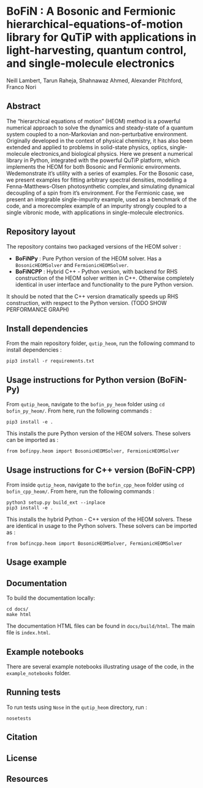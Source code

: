 # BoFiN : A Bosonic and Fermionic hierarchical-equations-of-motion library for QuTiP with applications in light-harvesting, quantum control, and single-molecule electronics

Neill Lambert, Tarun Raheja, Shahnawaz Ahmed, Alexander Pitchford, Franco Nori 

## Abstract

The “hierarchical equations of motion” (HEOM) method is a powerful numerical approach to solve the dynamics and steady-state of a quantum system coupled to a non-Markovian and non-perturbative environment. Originally developed in the context of physical chemistry, it has also been extended and applied to problems in solid-state physics, optics, single-molecule electronics,and biological physics. Here we present a numerical library in Python, integrated with the powerful QuTiP platform, which implements the HEOM for both Bosonic and Fermionic environments. Wedemonstrate it’s utility with a series of examples.  For the Bosonic case, we present examples for fitting arbitrary spectral densities, modelling a Fenna-Matthews-Olsen photosynthetic complex,and simulating dynamical decoupling of a spin from it’s environment.  For the Fermionic case, we present an integrable single-impurity example, used as a benchmark of the code, and a morecomplex example of an impurity strongly coupled to a single vibronic mode, with applications in single-molecule electronics.

## Repository layout

The repository contains two packaged versions of the HEOM solver : 

- **BoFiNPy** : Pure Python version of the HEOM solver. Has a `BosonicHEOMSolver` and `FermionicHEOMSolver`.
- **BoFiNCPP** : Hybrid C++ - Python version, with backend for RHS construction of the HEOM solver written in C++. Otherwise completely identical in user interface and functionality to the pure Python version.

It should be noted that the C++ version dramatically speeds up RHS construction, with respect to the Python version. (TODO SHOW PERFORMANCE GRAPH)

## Install dependencies

From the main repository folder, `qutip_heom`, run the following command to install dependencies :
```
pip3 install -r requirements.txt
```
## Usage instructions for Python version (BoFiN-Py)

From `qutip_heom`, navigate to the `bofin_py_heom` folder using `cd bofin_py_heom/`. From here, run the following commands :
```
pip3 install -e .
```
This installs the pure Python version of the HEOM solvers. These solvers can be imported as :
```
from bofinpy.heom import BosonicHEOMSolver, FermionicHEOMSolver
```
## Usage instructions for C++ version (BoFiN-CPP)

From inside `qutip_heom`, navigate to the `bofin_cpp_heom` folder using `cd bofin_cpp_heom/`. From here, run the following commands :
```
python3 setup.py build_ext --inplace
pip3 install -e .
```
This installs the hybrid Python - C++ version of the HEOM solvers. These are identical in usage to the Python solvers. These solvers can be imported as :
```
from bofincpp.heom import BosonicHEOMSolver, FermionicHEOMSolver
```

## Usage example

## Documentation

To build the documentation locally:
```
cd docs/
make html
```

The documentation HTML files can be found in `docs/build/html`. The main file is `index.html`.

## Example notebooks

There are several example notebooks illustrating usage of the code, in the `example_notebooks` folder.

## Running tests

To run tests using `Nose` in the `qutip_heom` directory, run :
```
nosetests
```
## Citation

## License

## Resources
